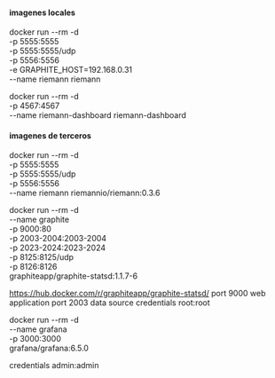 #### imagenes locales

docker run --rm -d \
 -p 5555:5555 \
 -p 5555:5555/udp \
 -p 5556:5556 \
 -e GRAPHITE_HOST=192.168.0.31 \
 --name riemann riemann

docker run --rm -d \
 -p 4567:4567 \
 --name riemann-dashboard riemann-dashboard

#### imagenes de terceros

docker run --rm -d \
 -p 5555:5555 \
 -p 5555:5555/udp \
 -p 5556:5556 \
 --name riemann riemannio/riemann:0.3.6

docker run --rm -d \
 --name graphite \
 -p 9000:80 \
 -p 2003-2004:2003-2004 \
 -p 2023-2024:2023-2024 \
 -p 8125:8125/udp \
 -p 8126:8126 \
 graphiteapp/graphite-statsd:1.1.7-6

https://hub.docker.com/r/graphiteapp/graphite-statsd/
port 9000 web application
port 2003 data source
credentials root:root

docker run --rm -d \
 --name grafana \
 -p 3000:3000 \
 grafana/grafana:6.5.0

credentials admin:admin